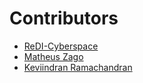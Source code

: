 # Contributors

- [ReDI-Cyberspace](https://github.com/ReDI-Cyberspace)
- [Matheus Zago](https://github.com/mjzago/)
- [Keviindran Ramachandran](https://github.com/keviinx)

